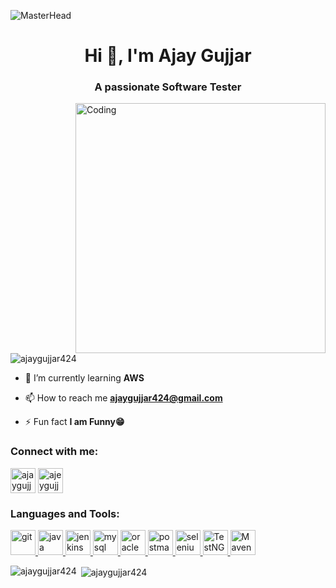 ![MasterHead]([https://media.licdn.com/dms/image/D5616AQHrUd72kaUrhg/profile-displaybackgroundimage-shrink_350_1400/0/1691605141586?e=1707350400&v=beta&t=j3DLahGg9ql12F_Asm2YcXH9DwviLqsFLGtO54c0ODw](https://media.licdn.com/dms/image/D5616AQHrUd72kaUrhg/profile-displaybackgroundimage-shrink_350_1400/0/1691605141586?e=1713398400&v=beta&t=GrcTnzXotub4jS_64M3BuesXHVJBL1OJVujAhm8N-Vg)) 
<h1 align="center">Hi 👋, I'm Ajay Gujjar </h1>
<h3 align="center">A passionate Software Tester </h3>
<img align="right" alt="Coding" width="400" src="https://cdn.dribbble.com/users/1162077/screenshots/3848914/programmer.gif">

<p align="left"> <img src="https://komarev.com/ghpvc/?username=ajaygujjar424&label=Profile%20views&color=0e75b6&style=flat" alt="ajaygujjar424" /> </p>

- 🌱 I’m currently learning **AWS**

- 📫 How to reach me **ajaygujjar424@gmail.com**

- ⚡ Fun fact **I am Funny😁**

<h3 align="left">Connect with me:</h3>
<p align="left">
<a href="https://linkedin.com/in/ajaygujjar424" target="blank"><img align="center" src="https://e7.pngegg.com/pngimages/624/759/png-clipart-linkedin-computer-icons-logo-social-networking-service-facebook-miscellaneous-blue.png" alt="ajaygujjar424" height="40" width="40" /></a>
<a href="https://instagram.com/ajeygujjar424" target="blank"><img align="center" src="https://www.pngmart.com/files/13/Instagram-Logo-PNG-File-1.png" alt="ajeygujjar424" height="40" width="40" /></a>
</p>

<h3 align="left">Languages and Tools:</h3>
<p align="left"> <a href="https://git-scm.com/" target="_blank" rel="noreferrer"> <img src="https://www.vectorlogo.zone/logos/git-scm/git-scm-icon.svg" alt="git" width="40" height="40"/> </a> <a href="https://www.java.com" target="_blank" rel="noreferrer"> <img src="https://encrypted-tbn0.gstatic.com/images?q=tbn:ANd9GcT2SGqmbw5wDKyqor4-tkypF41P3cO525q5XA&usqp=CAU" alt="java" width="40" height="40"/> </a> <a href="https://www.jenkins.io" target="_blank" rel="noreferrer"> <img src="https://www.vectorlogo.zone/logos/jenkins/jenkins-icon.svg" alt="jenkins" width="40" height="40"/> </a> <a href="https://www.mysql.com/" target="_blank" rel="noreferrer"> <img src="https://1000logos.net/wp-content/uploads/2020/08/MySQL-Logo.png" alt="mysql" width="40" height="40"/> </a> <a href="https://www.oracle.com/" target="_blank" rel="noreferrer"> <img src="https://encrypted-tbn0.gstatic.com/images?q=tbn:ANd9GcSp596xe157jqHvFqx5n20rhhc2BrrvWf3SsQ&usqp=CAU" alt="oracle" width="40" height="40"/> </a> <a href="https://postman.com" target="_blank" rel="noreferrer"> <img src="https://www.vectorlogo.zone/logos/getpostman/getpostman-icon.svg" alt="postman" width="40" height="40"/> </a> <a href="https://www.selenium.dev" target="_blank" rel="noreferrer"> <img src="https://encrypted-tbn0.gstatic.com/images?q=tbn:ANd9GcQiLfTTKRApG4kd5iCzmazTJARxHiwu8DLJEjLCBRniiPedkdKzEdJwufin84_9Lp4-u0I&usqp=CAU" alt="selenium" width="40" height="40"/> </a> 
<a href="https://www.Testng" target="_blank" rel="noreferrer"> <img src="https://encrypted-tbn0.gstatic.com/images?q=tbn:ANd9GcTGCZHL254vLCwrigo6GJQl_1MIr7j67sqDa8KcgZELT35sSJlAcjKlFiuyvow9oi1_odg&usqp=CAU" alt="TestNG" width="40" height="40"/> </a>
<a href="https://maven.apache.org/" target="_blank" rel="noreferrer"> <img src="https://encrypted-tbn0.gstatic.com/images?q=tbn:ANd9GcQthZHQZxpEgPT0ifxEJQXj3JMm8oC3PUnr3w&usqp=CAU" alt="Maven" width="40" height="40"/> </a>

</p>

<p><img align="left" src="https://github-readme-stats.vercel.app/api/top-langs?username=ajaygujjar424&show_icons=true&locale=en&layout=compact" alt="ajaygujjar424" /></p>

<p>&nbsp;<img align="center" src="https://github-readme-stats.vercel.app/api?username=ajaygujjar424&show_icons=true&locale=en" alt="ajaygujjar424" /></p>
